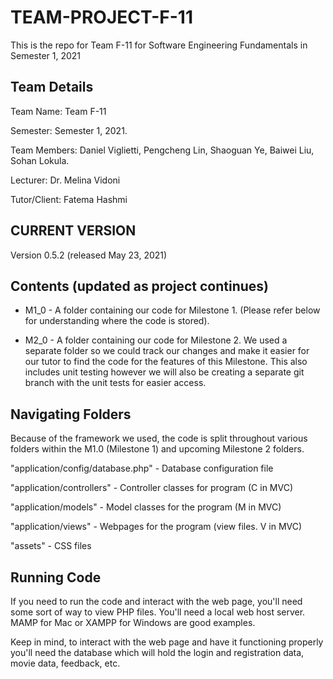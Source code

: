 # TEAM-PROJECT-F-11 #

This is the repo for Team F-11 for Software Engineering Fundamentals in Semester 1, 2021

## Team Details ##

Team Name: Team F-11

Semester: Semester 1, 2021.

Team Members: Daniel Viglietti, Pengcheng Lin, Shaoguan Ye, Baiwei Liu, Sohan Lokula.

Lecturer: Dr. Melina Vidoni

Tutor/Client: Fatema Hashmi

## CURRENT VERSION ##

Version 0.5.2 (released May 23, 2021)

## Contents (updated as project continues) ##

- M1_0 - A folder containing our code for Milestone 1. (Please refer below for understanding where the code is stored).

- M2_0 - A folder containing our code for Milestone 2. We used a separate folder so we could track our changes and make it easier for our tutor to find the code for the features of this Milestone. This also includes unit testing however we will also be creating a separate git branch with the unit tests for easier access.

## Navigating Folders ##

Because of the framework we used, the code is split throughout various folders within the M1.0 (Milestone 1) and upcoming Milestone 2 folders.

"application/config/database.php" - Database configuration file

"application/controllers" - Controller classes for program (C in MVC)

"application/models" - Model classes for the program (M in MVC)

"application/views" - Webpages for the program (view files. V in MVC)

"assets" - CSS files

## Running Code ##

If you need to run the code and interact with the web page, you'll need some sort of way to view PHP files. You'll need a local web host server. MAMP for Mac or XAMPP for Windows are good examples.

Keep in mind, to interact with the web page and have it functioning properly you'll need the database which will hold the login and registration data, movie data, feedback, etc.